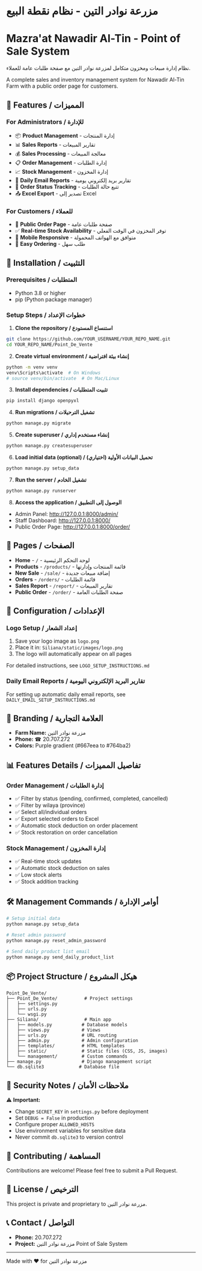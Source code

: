 # مزرعة نوادر التين - نظام نقطة البيع
# Mazra'at Nawadir Al-Tin - Point of Sale System

نظام إدارة مبيعات ومخزون متكامل لمزرعة نوادر التين مع صفحة طلبات عامة للعملاء.

A complete sales and inventory management system for Nawadir Al-Tin Farm with a public order page for customers.

## 🌟 Features / المميزات

### For Administrators / للإدارة
- 📦 **Product Management** - إدارة المنتجات
- 📊 **Sales Reports** - تقارير المبيعات
- 💰 **Sales Processing** - معالجة المبيعات
- 📋 **Order Management** - إدارة الطلبات
- 📈 **Stock Management** - إدارة المخزون
- 📧 **Daily Email Reports** - تقارير بريد إلكتروني يومية
- 🔄 **Order Status Tracking** - تتبع حالة الطلبات
- 📤 **Excel Export** - تصدير إلى Excel

### For Customers / للعملاء
- 🛒 **Public Order Page** - صفحة طلبات عامة
- ✅ **Real-time Stock Availability** - توفر المخزون في الوقت الفعلي
- 📱 **Mobile Responsive** - متوافق مع الهواتف المحمولة
- 🏪 **Easy Ordering** - طلب سهل

## 🚀 Installation / التثبيت

### Prerequisites / المتطلبات
- Python 3.8 or higher
- pip (Python package manager)

### Setup Steps / خطوات الإعداد

1. **Clone the repository / استنساخ المستودع**
```bash
git clone https://github.com/YOUR_USERNAME/YOUR_REPO_NAME.git
cd YOUR_REPO_NAME/Point_De_Vente
```

2. **Create virtual environment / إنشاء بيئة افتراضية**
```bash
python -m venv venv
venv\Scripts\activate  # On Windows
# source venv/bin/activate  # On Mac/Linux
```

3. **Install dependencies / تثبيت المتطلبات**
```bash
pip install django openpyxl
```

4. **Run migrations / تشغيل الترحيلات**
```bash
python manage.py migrate
```

5. **Create superuser / إنشاء مستخدم إداري**
```bash
python manage.py createsuperuser
```

6. **Load initial data (optional) / تحميل البيانات الأولية (اختياري)**
```bash
python manage.py setup_data
```

7. **Run the server / تشغيل الخادم**
```bash
python manage.py runserver
```

8. **Access the application / الوصول إلى التطبيق**
- Admin Panel: http://127.0.0.1:8000/admin/
- Staff Dashboard: http://127.0.0.1:8000/
- Public Order Page: http://127.0.0.1:8000/order/

## 📱 Pages / الصفحات

- **Home** - `/` - لوحة التحكم الرئيسية
- **Products** - `/products/` - قائمة المنتجات وإدارتها
- **New Sale** - `/sale/` - إضافة مبيعات جديدة
- **Orders** - `/orders/` - قائمة الطلبات
- **Sales Report** - `/report/` - تقارير المبيعات
- **Public Order** - `/order/` - صفحة الطلبات العامة

## 🔧 Configuration / الإعدادات

### Logo Setup / إعداد الشعار
1. Save your logo image as `logo.png`
2. Place it in: `Siliana/static/images/logo.png`
3. The logo will automatically appear on all pages

For detailed instructions, see `LOGO_SETUP_INSTRUCTIONS.md`

### Daily Email Reports / تقارير البريد الإلكتروني اليومية
For setting up automatic daily email reports, see `DAILY_EMAIL_SETUP_INSTRUCTIONS.md`

## 🎨 Branding / العلامة التجارية

- **Farm Name:** مزرعة نوادر التين
- **Phone:** ☎ 20.707.272
- **Colors:** Purple gradient (#667eea to #764ba2)

## 📊 Features Details / تفاصيل المميزات

### Order Management / إدارة الطلبات
- ✅ Filter by status (pending, confirmed, completed, cancelled)
- ✅ Filter by wilaya (province)
- ✅ Select all/individual orders
- ✅ Export selected orders to Excel
- ✅ Automatic stock deduction on order placement
- ✅ Stock restoration on order cancellation

### Stock Management / إدارة المخزون
- ✅ Real-time stock updates
- ✅ Automatic stock deduction on sales
- ✅ Low stock alerts
- ✅ Stock addition tracking

## 🛠 Management Commands / أوامر الإدارة

```bash
# Setup initial data
python manage.py setup_data

# Reset admin password
python manage.py reset_admin_password

# Send daily product list email
python manage.py send_daily_product_list
```

## 📦 Project Structure / هيكل المشروع

```
Point_De_Vente/
├── Point_De_Vente/          # Project settings
│   ├── settings.py
│   ├── urls.py
│   └── wsgi.py
├── Siliana/                 # Main app
│   ├── models.py           # Database models
│   ├── views.py            # Views
│   ├── urls.py             # URL routing
│   ├── admin.py            # Admin configuration
│   ├── templates/          # HTML templates
│   ├── static/             # Static files (CSS, JS, images)
│   └── management/         # Custom commands
├── manage.py               # Django management script
└── db.sqlite3             # Database file
```

## 🔐 Security Notes / ملاحظات الأمان

⚠️ **Important:**
- Change `SECRET_KEY` in `settings.py` before deployment
- Set `DEBUG = False` in production
- Configure proper `ALLOWED_HOSTS`
- Use environment variables for sensitive data
- Never commit `db.sqlite3` to version control

## 🤝 Contributing / المساهمة

Contributions are welcome! Please feel free to submit a Pull Request.

## 📝 License / الترخيص

This project is private and proprietary to مزرعة نوادر التين.

## 📞 Contact / التواصل

- **Phone:** 20.707.272
- **Project:** مزرعة نوادر التين Point of Sale System

---

Made with ❤️ for مزرعة نوادر التين
